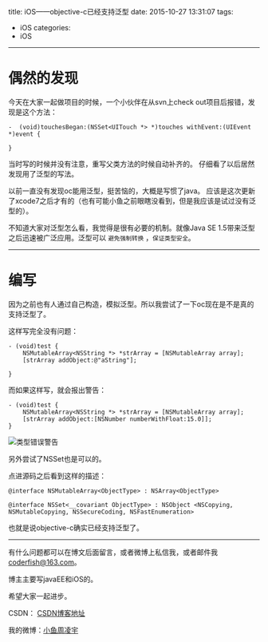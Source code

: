 title: iOS——objective-c已经支持泛型
date: 2015-10-27 13:31:07
tags:
  - iOS
categories:
  - iOS
---



# 偶然的发现
今天在大家一起做项目的时候，一个小伙伴在从svn上check out项目后报错，发现是这个方法：

```objc
-  (void)touchesBegan:(NSSet<UITouch *> *)touches withEvent:(UIEvent *)event {
    
}
```
当时写的时候并没有注意，重写父类方法的时候自动补齐的。
仔细看了以后居然发现用了泛型的写法。

以前一直没有发现oc能用泛型，挺苦恼的，大概是写惯了java。
应该是这次更新了xcode7之后才有的（也有可能小鱼之前眼瞎没看到，但是我应该是试过没有泛型的）。

不知道大家对泛型怎么看，我觉得是很有必要的机制。就像Java SE 1.5带来泛型之后迅速被广泛应用。泛型可以 `避免强制转换` ，`保证类型安全`。

----

# 编写

因为之前也有人通过自己构造，模拟泛型。所以我尝试了一下oc现在是不是真的支持泛型了。


这样写完全没有问题：
```objc
- (void)test {
    NSMutableArray<NSString *> *strArray = [NSMutableArray array];
    [strArray addObject:@"aString"];
    
}
```

而如果这样写，就会报出警告：

```objc
- (void)test {
    NSMutableArray<NSString *> *strArray = [NSMutableArray array];
    [strArray addObject:[NSNumber numberWithFloat:15.0]];
}
```

![类型错误警告](http://img.blog.csdn.net/20151027132341662)


另外尝试了NSSet也是可以的。

点进源码之后看到这样的描述：

```objc
@interface NSMutableArray<ObjectType> : NSArray<ObjectType>
```

```objc
@interface NSSet<__covariant ObjectType> : NSObject <NSCopying, NSMutableCopying, NSSecureCoding, NSFastEnumeration>
```

也就是说objective-c确实已经支持泛型了。

----

有什么问题都可以在博文后面留言，或者微博上私信我，或者邮件我<coderfish@163.com>。

博主主要写javaEE和iOS的。

希望大家一起进步。

CSDN： [CSDN博客地址](http://blog.csdn.net/u010127917)

我的微博：[小鱼周凌宇](http://weibo.com/coderfish/)



